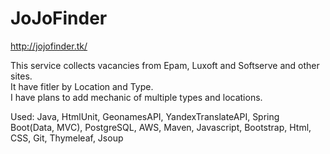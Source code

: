 # JoJoFinder  
http://jojofinder.tk/  
  
This service collects vacancies from Epam, Luxoft and Softserve and other sites.  
It have fitler by Location and Type.  
I have plans to add mechanic of multiple types and locations.  
  
Used: Java, HtmlUnit, GeonamesAPI, YandexTranslateAPI, Spring Boot(Data, MVC), PostgreSQL, AWS, Maven, Javascript, Bootstrap, Html, CSS, Git, Thymeleaf, Jsoup
